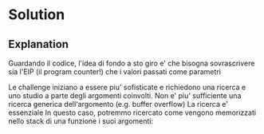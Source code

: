 # Solution

## Explanation

Guardando il codice, l'idea di fondo a sto giro e' che bisogna sovrascrivere sia l'EIP (il program counter!) che i valori passati come parametri

Le challenge iniziano a essere piu' sofisticate e richiedono una ricerca e uno studio a parte degli argomenti coinvolti.
Non e' piu' sufficiente una ricerca generica dell'argomento (e.g. buffer overflow)
La ricerca e' essenziale
In questo caso, potremmo ricercato come vengono memorizzati nello stack di una funzione i suoi argomenti:
```
```
